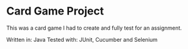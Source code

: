 # Card Game Project

This was a card game I had to create and fully test for an assignment.

Written in: Java
Tested with: JUnit, Cucumber and Selenium
